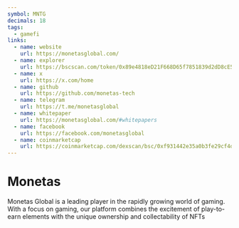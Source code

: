 ```yaml
---
symbol: MNTG
decimals: 18
tags:
  - gamefi
links:
  - name: website
    url: https://monetasglobal.com/
  - name: explorer
    url: https://bscscan.com/token/0x89e4818eD21F668D65f7851839d2dD8cE5D208b0
  - name: x
    url: https://x.com/home
  - name: github
    url: https://github.com/monetas-tech
  - name: telegram
    url: https://t.me/monetasglobal
  - name: whitepaper
    url: https://monetasglobal.com/#whitepapers
  - name: facebook
    url: https://facebook.com/monetasglobal
  - name: coinmarketcap
    url: https://coinmarketcap.com/dexscan/bsc/0xf931442e35a0b3fe29cf4d9844f281bdfb51718d/
---
```


# Monetas

Monetas Global is a leading player in the rapidly growing world of gaming. With a focus on gaming, our platform combines the excitement of play-to-earn elements with the unique ownership and collectability of NFTs
